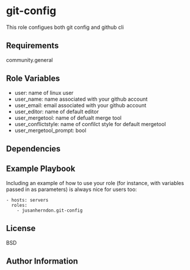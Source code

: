 git-config
=========

This role configues both git config and github cli

Requirements
------------

community.general

Role Variables
--------------

* user: name of linux user
* user_name: name associated with your github account
* user_email: email associated with your github account
* user_editor: name of default editor 
* user_mergetool: name of defualt merge tool
* user_conflictstyle: name of confilct style for default mergetool
* user_mergetool_prompt: bool

Dependencies
------------


Example Playbook
----------------

Including an example of how to use your role (for instance, with variables passed in as parameters) is always nice for users too:

    - hosts: servers
      roles:
        - jusanherndon.git-config


License
-------

BSD

Author Information
------------------

